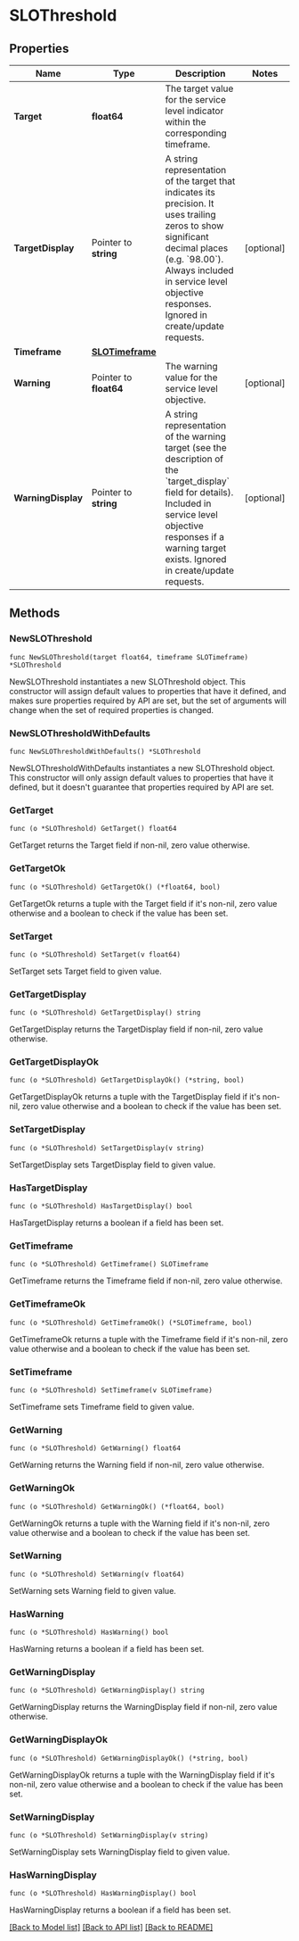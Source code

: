 # SLOThreshold

## Properties

Name | Type | Description | Notes
---- | ---- | ----------- | ------
**Target** | **float64** | The target value for the service level indicator within the corresponding timeframe. | 
**TargetDisplay** | Pointer to **string** | A string representation of the target that indicates its precision. It uses trailing zeros to show significant decimal places (e.g. &#x60;98.00&#x60;).  Always included in service level objective responses. Ignored in create/update requests. | [optional] 
**Timeframe** | [**SLOTimeframe**](SLOTimeframe.md) |  | 
**Warning** | Pointer to **float64** | The warning value for the service level objective. | [optional] 
**WarningDisplay** | Pointer to **string** | A string representation of the warning target (see the description of the &#x60;target_display&#x60; field for details).  Included in service level objective responses if a warning target exists. Ignored in create/update requests. | [optional] 

## Methods

### NewSLOThreshold

`func NewSLOThreshold(target float64, timeframe SLOTimeframe) *SLOThreshold`

NewSLOThreshold instantiates a new SLOThreshold object.
This constructor will assign default values to properties that have it defined,
and makes sure properties required by API are set, but the set of arguments
will change when the set of required properties is changed.

### NewSLOThresholdWithDefaults

`func NewSLOThresholdWithDefaults() *SLOThreshold`

NewSLOThresholdWithDefaults instantiates a new SLOThreshold object.
This constructor will only assign default values to properties that have it defined,
but it doesn't guarantee that properties required by API are set.

### GetTarget

`func (o *SLOThreshold) GetTarget() float64`

GetTarget returns the Target field if non-nil, zero value otherwise.

### GetTargetOk

`func (o *SLOThreshold) GetTargetOk() (*float64, bool)`

GetTargetOk returns a tuple with the Target field if it's non-nil, zero value otherwise
and a boolean to check if the value has been set.

### SetTarget

`func (o *SLOThreshold) SetTarget(v float64)`

SetTarget sets Target field to given value.


### GetTargetDisplay

`func (o *SLOThreshold) GetTargetDisplay() string`

GetTargetDisplay returns the TargetDisplay field if non-nil, zero value otherwise.

### GetTargetDisplayOk

`func (o *SLOThreshold) GetTargetDisplayOk() (*string, bool)`

GetTargetDisplayOk returns a tuple with the TargetDisplay field if it's non-nil, zero value otherwise
and a boolean to check if the value has been set.

### SetTargetDisplay

`func (o *SLOThreshold) SetTargetDisplay(v string)`

SetTargetDisplay sets TargetDisplay field to given value.

### HasTargetDisplay

`func (o *SLOThreshold) HasTargetDisplay() bool`

HasTargetDisplay returns a boolean if a field has been set.

### GetTimeframe

`func (o *SLOThreshold) GetTimeframe() SLOTimeframe`

GetTimeframe returns the Timeframe field if non-nil, zero value otherwise.

### GetTimeframeOk

`func (o *SLOThreshold) GetTimeframeOk() (*SLOTimeframe, bool)`

GetTimeframeOk returns a tuple with the Timeframe field if it's non-nil, zero value otherwise
and a boolean to check if the value has been set.

### SetTimeframe

`func (o *SLOThreshold) SetTimeframe(v SLOTimeframe)`

SetTimeframe sets Timeframe field to given value.


### GetWarning

`func (o *SLOThreshold) GetWarning() float64`

GetWarning returns the Warning field if non-nil, zero value otherwise.

### GetWarningOk

`func (o *SLOThreshold) GetWarningOk() (*float64, bool)`

GetWarningOk returns a tuple with the Warning field if it's non-nil, zero value otherwise
and a boolean to check if the value has been set.

### SetWarning

`func (o *SLOThreshold) SetWarning(v float64)`

SetWarning sets Warning field to given value.

### HasWarning

`func (o *SLOThreshold) HasWarning() bool`

HasWarning returns a boolean if a field has been set.

### GetWarningDisplay

`func (o *SLOThreshold) GetWarningDisplay() string`

GetWarningDisplay returns the WarningDisplay field if non-nil, zero value otherwise.

### GetWarningDisplayOk

`func (o *SLOThreshold) GetWarningDisplayOk() (*string, bool)`

GetWarningDisplayOk returns a tuple with the WarningDisplay field if it's non-nil, zero value otherwise
and a boolean to check if the value has been set.

### SetWarningDisplay

`func (o *SLOThreshold) SetWarningDisplay(v string)`

SetWarningDisplay sets WarningDisplay field to given value.

### HasWarningDisplay

`func (o *SLOThreshold) HasWarningDisplay() bool`

HasWarningDisplay returns a boolean if a field has been set.


[[Back to Model list]](../README.md#documentation-for-models) [[Back to API list]](../README.md#documentation-for-api-endpoints) [[Back to README]](../README.md)


